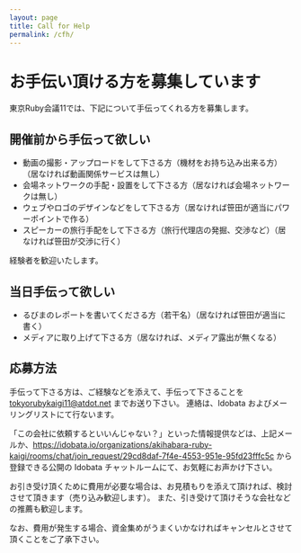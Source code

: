 ```yaml
---
layout: page
title: Call for Help
permalink: /cfh/
---
```


# お手伝い頂ける方を募集しています

東京Ruby会議11では、下記について手伝ってくれる方を募集します。

## 開催前から手伝って欲しい

* 動画の撮影・アップロードをして下さる方（機材をお持ち込み出来る方）（居なければ動画関係サービスは無し）
* 会場ネットワークの手配・設置をして下さる方（居なければ会場ネットワークは無し）
* ウェブやロゴのデザインなどをして下さる方（居なければ笹田が適当にパワーポイントで作る）
* スピーカーの旅行手配をして下さる方（旅行代理店の発掘、交渉など）（居なければ笹田が交渉に行く）

経験者を歓迎いたします。

## 当日手伝って欲しい

* るびまのレポートを書いてくださる方（若干名）（居なければ笹田が適当に書く）
* メディアに取り上げて下さる方（居なければ、メディア露出が無くなる）

## 応募方法

手伝って下さる方は、ご経験などを添えて、手伝って下さることを <tokyorubykaigi11@atdot.net> までお送り下さい。
連絡は、Idobata およびメーリングリストにて行ないます。

「この会社に依頼するといいんじゃない？」といった情報提供などは、上記メールか、<https://idobata.io/organizations/akihabara-ruby-kaigi/rooms/chat/join_request/29cd8daf-7f4e-4553-951e-95fd23fffc5c> から登録できる公開の Idobata チャットルームにて、お気軽にお声かけ下さい。

お引き受け頂くために費用が必要な場合は、お見積もりを添えて頂ければ、検討させて頂きます（売り込み歓迎します）。
また、引き受けて頂けそうな会社などの推薦も歓迎します。

なお、費用が発生する場合、資金集めがうまくいかなければキャンセルとさせて頂くことをご了承下さい。
